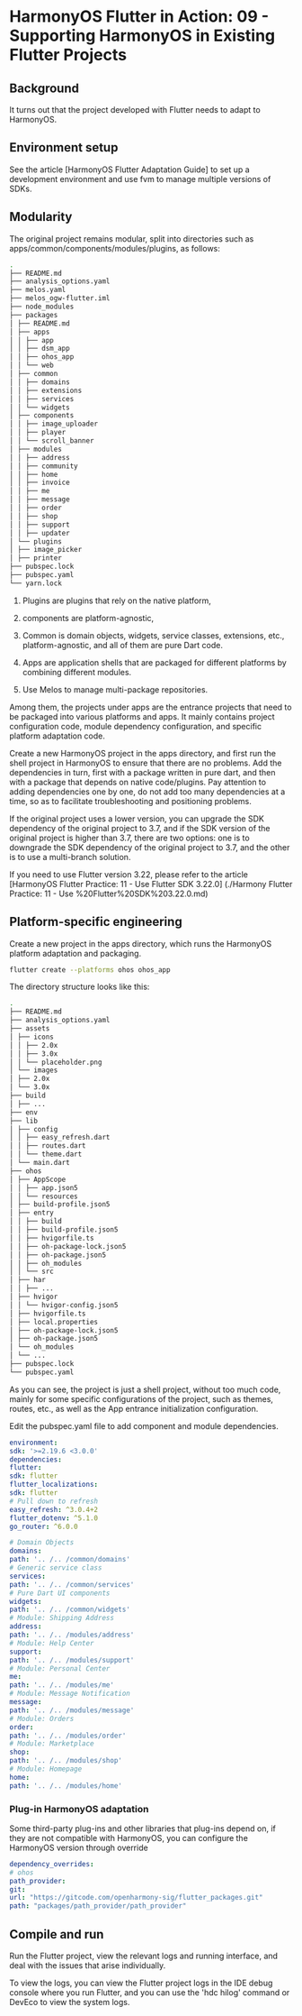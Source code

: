 # HarmonyOS Flutter in Action: 09 - Supporting HarmonyOS in Existing Flutter Projects

## Background

It turns out that the project developed with Flutter needs to adapt to HarmonyOS.

## Environment setup

See the article [HarmonyOS Flutter Adaptation Guide] to set up a development environment and use fvm to manage multiple versions of SDKs.

## Modularity

The original project remains modular, split into directories such as apps/common/components/modules/plugins, as follows:

```bash
.
├── README.md
├── analysis_options.yaml
├── melos.yaml
├── melos_ogw-flutter.iml
├── node_modules
├── packages
│ ├── README.md
│ ├── apps
│ │ ├── app
│ │ ├── dsm_app
│ │ ├── ohos_app
│ │ └── web
│ ├── common
│ │ ├── domains
│ │ ├── extensions
│ │ ├── services
│ │ └── widgets
│ ├── components
│ │ ├── image_uploader
│ │ ├── player
│ │ └── scroll_banner
│ ├── modules
│ │ ├── address
│ │ ├── community
│ │ ├── home
│ │ ├── invoice
│ │ ├── me
│ │ ├── message
│ │ ├── order
│ │ ├── shop
│ │ ├── support
│ │ ├── updater
│ └── plugins
│ ├── image_picker
│ ├── printer
├── pubspec.lock
├── pubspec.yaml
└── yarn.lock
```

1. Plugins are plugins that rely on the native platform,

2. components are platform-agnostic,

3. Common is domain objects, widgets, service classes, extensions, etc., platform-agnostic, and all of them are pure Dart code.

4. Apps are application shells that are packaged for different platforms by combining different modules.

5. Use Melos to manage multi-package repositories.

Among them, the projects under apps are the entrance projects that need to be packaged into various platforms and apps. It mainly contains project configuration code, module dependency configuration, and specific platform adaptation code.

Create a new HarmonyOS project in the apps directory, and first run the shell project in HarmonyOS to ensure that there are no problems. Add the dependencies in turn, first with a package written in pure dart, and then with a package that depends on native code/plugins. Pay attention to adding dependencies one by one, do not add too many dependencies at a time, so as to facilitate troubleshooting and positioning problems.

If the original project uses a lower version, you can upgrade the SDK dependency of the original project to 3.7, and if the SDK version of the original project is higher than 3.7, there are two options: one is to downgrade the SDK dependency of the original project to 3.7, and the other is to use a multi-branch solution.

If you need to use Flutter version 3.22, please refer to the article [HarmonyOS Flutter Practice: 11 - Use Flutter SDK 3.22.0] (./Harmony Flutter Practice: 11 - Use %20Flutter%20SDK%203.22.0.md)

## Platform-specific engineering

Create a new project in the apps directory, which runs the HarmonyOS platform adaptation and packaging.

```bash
flutter create --platforms ohos ohos_app
```

The directory structure looks like this:

```bash
.
├── README.md
├── analysis_options.yaml
├── assets
│ ├── icons
│ │ ├── 2.0x
│ │ ├── 3.0x
│ │ └── placeholder.png
│ └── images
│ ├── 2.0x
│ └── 3.0x
├── build
│ ├── ...
├── env
├── lib
│ ├── config
│ │ ├── easy_refresh.dart
│ │ ├── routes.dart
│ │ └── theme.dart
│ └── main.dart
├── ohos
│ ├── AppScope
│ │ ├── app.json5
│ │ └── resources
│ ├── build-profile.json5
│ ├── entry
│ │ ├── build
│ │ ├── build-profile.json5
│ │ ├── hvigorfile.ts
│ │ ├── oh-package-lock.json5
│ │ ├── oh-package.json5
│ │ ├── oh_modules
│ │ └── src
│ ├── har
│ │ ├── ...
│ ├── hvigor
│ │ └── hvigor-config.json5
│ ├── hvigorfile.ts
│ ├── local.properties
│ ├── oh-package-lock.json5
│ ├── oh-package.json5
│ └── oh_modules
│ └── ...
├── pubspec.lock
└── pubspec.yaml
```

As you can see, the project is just a shell project, without too much code, mainly for some specific configurations of the project, such as themes, routes, etc., as well as the App entrance initialization configuration.

Edit the pubspec.yaml file to add component and module dependencies.

```yaml
environment:
sdk: '>=2.19.6 <3.0.0'
dependencies:
flutter:
sdk: flutter
flutter_localizations:
sdk: flutter
# Pull down to refresh
easy_refresh: ^3.0.4+2
flutter_dotenv: ^5.1.0
go_router: ^6.0.0

# Domain Objects
domains:
path: '.. /.. /common/domains'
# Generic service class
services:
path: '.. /.. /common/services'
# Pure Dart UI components
widgets:
path: '.. /.. /common/widgets'
# Module: Shipping Address
address:
path: '.. /.. /modules/address'
# Module: Help Center
support:
path: '.. /.. /modules/support'
# Module: Personal Center
me:
path: '.. /.. /modules/me'
# Module: Message Notification
message:
path: '.. /.. /modules/message'
# Module: Orders
order:
path: '.. /.. /modules/order'
# Module: Marketplace
shop:
path: '.. /.. /modules/shop'
# Module: Homepage
home:
path: '.. /.. /modules/home'
```

### Plug-in HarmonyOS adaptation

Some third-party plug-ins and other libraries that plug-ins depend on, if they are not compatible with HarmonyOS, you can configure the HarmonyOS version through override

```yaml
dependency_overrides:
# ohos
path_provider:
git:
url: "https://gitcode.com/openharmony-sig/flutter_packages.git"
path: "packages/path_provider/path_provider"
```

## Compile and run

Run the Flutter project, view the relevant logs and running interface, and deal with the issues that arise individually.

To view the logs, you can view the Flutter project logs in the IDE debug console where you run Flutter, and you can use the 'hdc hilog' command or DevEco to view the system logs.